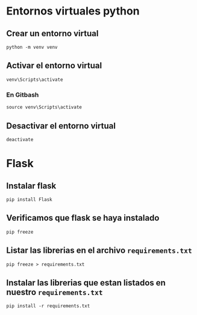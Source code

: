 # Entornos virtuales python

## Crear un entorno virtual 

```
python -m venv venv
```

## Activar el entorno virtual

```
venv\Scripts\activate
```

### En Gitbash

```
source venv\Scripts\activate
```

## Desactivar el entorno virtual

```
deactivate
```


# Flask

## Instalar flask

```
pip install Flask
```

## Verificamos que flask se haya instalado

```
pip freeze
```

## Listar las librerias en el archivo `requirements.txt`

```
pip freeze > requirements.txt
```

## Instalar las librerias que estan listados en nuestro `requirements.txt`

```
pip install -r requirements.txt
```

